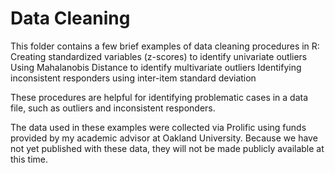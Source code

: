 # Data Cleaning

This folder contains a few brief examples of data cleaning procedures in R:
  Creating standardized variables (z-scores) to identify univariate outliers
  Using Mahalanobis Distance to identify multivariate outliers
  Identifying inconsistent responders using inter-item standard deviation

These procedures are helpful for identifying problematic cases in a data file, such as outliers and inconsistent responders.

The data used in these examples were collected via Prolific using funds provided by my academic advisor at Oakland University. Because we have not yet published with these data, they will not be made publicly available at this time. 
